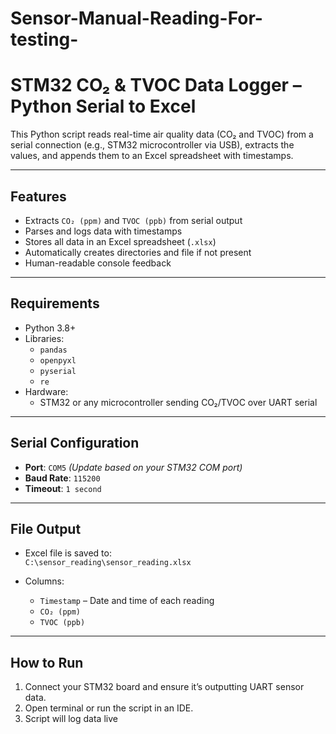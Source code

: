 # Sensor-Manual-Reading-For-testing-
# STM32 CO₂ & TVOC Data Logger – Python Serial to Excel

This Python script reads real-time air quality data (CO₂ and TVOC) from a serial connection (e.g., STM32 microcontroller via USB), extracts the values, and appends them to an Excel spreadsheet with timestamps.

---

##  Features

- Extracts `CO₂ (ppm)` and `TVOC (ppb)` from serial output
- Parses and logs data with timestamps
- Stores all data in an Excel spreadsheet (`.xlsx`)
- Automatically creates directories and file if not present
- Human-readable console feedback

---

##  Requirements

- Python 3.8+
- Libraries:
  - `pandas`
  - `openpyxl`
  - `pyserial`
  - `re`
- Hardware:
  - STM32 or any microcontroller sending CO₂/TVOC over UART serial

---

##  Serial Configuration

- **Port**: `COM5` *(Update based on your STM32 COM port)*
- **Baud Rate**: `115200`
- **Timeout**: `1 second`

---

## File Output

- Excel file is saved to:  
  `C:\sensor_reading\sensor_reading.xlsx`

- Columns:
  - `Timestamp` – Date and time of each reading
  - `CO₂ (ppm)`
  - `TVOC (ppb)`

---

##  How to Run

1. Connect your STM32 board and ensure it’s outputting UART sensor data.
2. Open terminal or run the script in an IDE.
3. Script will log data live
